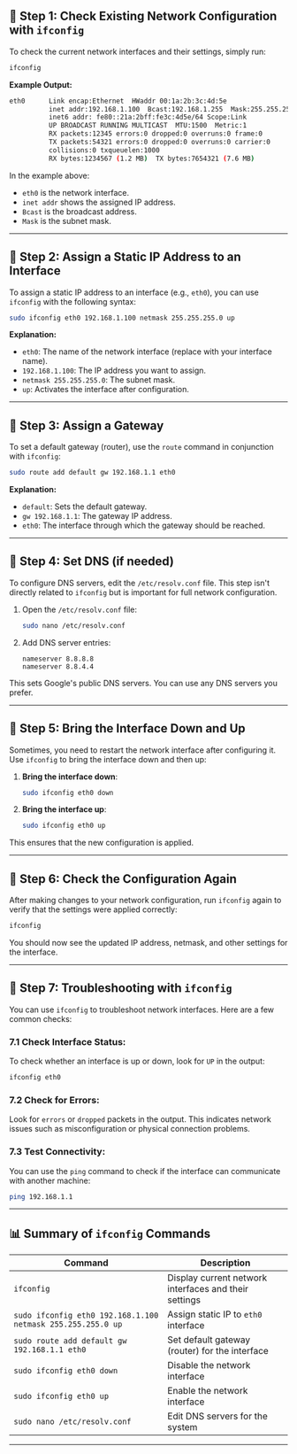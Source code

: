 
## **📌 Step 1: Check Existing Network Configuration with `ifconfig`**

To check the current network interfaces and their settings, simply run:

```bash
ifconfig
```

**Example Output:**
```bash
eth0      Link encap:Ethernet  HWaddr 00:1a:2b:3c:4d:5e  
          inet addr:192.168.1.100  Bcast:192.168.1.255  Mask:255.255.255.0
          inet6 addr: fe80::21a:2bff:fe3c:4d5e/64 Scope:Link
          UP BROADCAST RUNNING MULTICAST  MTU:1500  Metric:1
          RX packets:12345 errors:0 dropped:0 overruns:0 frame:0
          TX packets:54321 errors:0 dropped:0 overruns:0 carrier:0
          collisions:0 txqueuelen:1000 
          RX bytes:1234567 (1.2 MB)  TX bytes:7654321 (7.6 MB)
```

In the example above:
- `eth0` is the network interface.
- `inet addr` shows the assigned IP address.
- `Bcast` is the broadcast address.
- `Mask` is the subnet mask.
  
---

## **📌 Step 2: Assign a Static IP Address to an Interface**

To assign a static IP address to an interface (e.g., `eth0`), you can use `ifconfig` with the following syntax:

```bash
sudo ifconfig eth0 192.168.1.100 netmask 255.255.255.0 up
```

**Explanation:**
- `eth0`: The name of the network interface (replace with your interface name).
- `192.168.1.100`: The IP address you want to assign.
- `netmask 255.255.255.0`: The subnet mask.
- `up`: Activates the interface after configuration.

---

## **📌 Step 3: Assign a Gateway**

To set a default gateway (router), use the `route` command in conjunction with `ifconfig`:

```bash
sudo route add default gw 192.168.1.1 eth0
```

**Explanation:**
- `default`: Sets the default gateway.
- `gw 192.168.1.1`: The gateway IP address.
- `eth0`: The interface through which the gateway should be reached.

---

## **📌 Step 4: Set DNS (if needed)**

To configure DNS servers, edit the `/etc/resolv.conf` file. This step isn't directly related to `ifconfig` but is important for full network configuration.

1. Open the `/etc/resolv.conf` file:
   
   ```bash
   sudo nano /etc/resolv.conf
   ```

2. Add DNS server entries:
   
   ```plaintext
   nameserver 8.8.8.8
   nameserver 8.8.4.4
   ```

This sets Google's public DNS servers. You can use any DNS servers you prefer.

---

## **📌 Step 5: Bring the Interface Down and Up**

Sometimes, you need to restart the network interface after configuring it. Use `ifconfig` to bring the interface down and then up:

1. **Bring the interface down**:

   ```bash
   sudo ifconfig eth0 down
   ```

2. **Bring the interface up**:

   ```bash
   sudo ifconfig eth0 up
   ```

This ensures that the new configuration is applied.

---

## **📌 Step 6: Check the Configuration Again**

After making changes to your network configuration, run `ifconfig` again to verify that the settings were applied correctly:

```bash
ifconfig
```

You should now see the updated IP address, netmask, and other settings for the interface.

---

## **📌 Step 7: Troubleshooting with `ifconfig`**

You can use `ifconfig` to troubleshoot network interfaces. Here are a few common checks:

### **7.1 Check Interface Status:**
To check whether an interface is up or down, look for `UP` in the output:

```bash
ifconfig eth0
```

### **7.2 Check for Errors:**
Look for `errors` or `dropped` packets in the output. This indicates network issues such as misconfiguration or physical connection problems.

### **7.3 Test Connectivity:**
You can use the `ping` command to check if the interface can communicate with another machine:

```bash
ping 192.168.1.1
```

---

## **📊 Summary of `ifconfig` Commands**

| Command                                        | Description                                     |
|------------------------------------------------|-------------------------------------------------|
| `ifconfig`                                     | Display current network interfaces and their settings |
| `sudo ifconfig eth0 192.168.1.100 netmask 255.255.255.0 up` | Assign static IP to `eth0` interface            |
| `sudo route add default gw 192.168.1.1 eth0`    | Set default gateway (router) for the interface |
| `sudo ifconfig eth0 down`                      | Disable the network interface                   |
| `sudo ifconfig eth0 up`                        | Enable the network interface                    |
| `sudo nano /etc/resolv.conf`                   | Edit DNS servers for the system                 |

---

